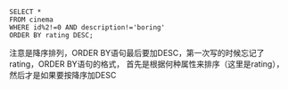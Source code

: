```
SELECT *
FROM cinema
WHERE id%2!=0 AND description!='boring'
ORDER BY rating DESC;
```

注意是降序排列，ORDER BY语句最后要加DESC，第一次写的时候忘记了rating，ORDER BY语句的格式，
首先是根据何种属性来排序（这里是rating），然后才是如果要按降序加DESC
